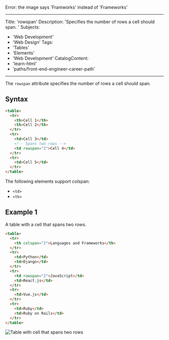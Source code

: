 Error: the image says 'Framworks' instead of 'Frameworks'

---
Title: 'rowspan'
Description: 'Specifies the number of rows a cell should span. '
Subjects:
  - 'Web Development'
  - 'Web Design'
Tags:
  - 'Tables'
  - 'Elements'
  - 'Web Development'
CatalogContent:
  - 'learn-html'
  - 'paths/front-end-engineer-career-path'
---

[table with cell that spans two rows]: https://raw.githubusercontent.com/Codecademy/docs/main/media/html-rowspan.png

The `rowspan` attribute specifies the number of rows a cell should span.

## Syntax

```html
<table>
  <tr>
    <th>Cell 1</th>
    <th>Cell 2</th>
  </tr>
  <tr>
    <td>Cell 3</td>
    <!-- Spans two rows -->
    <td rowspan="2">Cell 4</td>
  </tr>
  <tr>
    <td>Cell 5</td>
  </tr>
</table>
```

The following elements support colspan:

- `<td>`
- `<th>`

## Example 1

A table with a cell that spans two rows.

```html
<table>
  <tr>
    <th colspan="2">Languages and Frameworks</th>
  </tr>
  <tr>
    <td>Python</td>
    <td>Django</td>
  </tr>
  <tr>
    <td rowspan="2">JavaScript</td>
    <td>React.js</td>
  </tr>
  <tr>
    <td>Vue.js</td>
  </tr>
  <tr>
    <td>Ruby</td>
    <td>Ruby on Rails</td>
  </tr>
</table>
```

![Table with cell that spans two rows]
